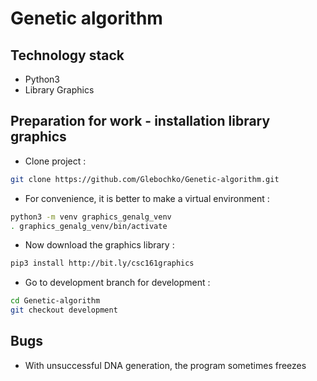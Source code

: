 # Genetic algorithm


Technology stack
---
- Python3
- Library Graphics

Preparation for work - installation library graphics
---
- Clone project :
```bash
git clone https://github.com/Glebochko/Genetic-algorithm.git
```
- For convenience, it is better to make a virtual environment :
```bash
python3 -m venv graphics_genalg_venv
. graphics_genalg_venv/bin/activate
```
- Now download the graphics library :
```bash
pip3 install http://bit.ly/csc161graphics
```
- Go to development branch for development :
```bash
cd Genetic-algorithm
git checkout development
```

Bugs
---
- With unsuccessful DNA generation, the program sometimes freezes